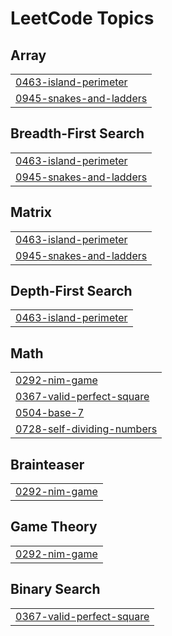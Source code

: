

<!---LeetCode Topics Start-->
# LeetCode Topics
## Array
|  |
| ------- |
| [0463-island-perimeter](https://github.com/solomon-2105/DSA/tree/master/0463-island-perimeter) |
| [0945-snakes-and-ladders](https://github.com/solomon-2105/DSA/tree/master/0945-snakes-and-ladders) |
## Breadth-First Search
|  |
| ------- |
| [0463-island-perimeter](https://github.com/solomon-2105/DSA/tree/master/0463-island-perimeter) |
| [0945-snakes-and-ladders](https://github.com/solomon-2105/DSA/tree/master/0945-snakes-and-ladders) |
## Matrix
|  |
| ------- |
| [0463-island-perimeter](https://github.com/solomon-2105/DSA/tree/master/0463-island-perimeter) |
| [0945-snakes-and-ladders](https://github.com/solomon-2105/DSA/tree/master/0945-snakes-and-ladders) |
## Depth-First Search
|  |
| ------- |
| [0463-island-perimeter](https://github.com/solomon-2105/DSA/tree/master/0463-island-perimeter) |
## Math
|  |
| ------- |
| [0292-nim-game](https://github.com/solomon-2105/DSA/tree/master/0292-nim-game) |
| [0367-valid-perfect-square](https://github.com/solomon-2105/DSA/tree/master/0367-valid-perfect-square) |
| [0504-base-7](https://github.com/solomon-2105/DSA/tree/master/0504-base-7) |
| [0728-self-dividing-numbers](https://github.com/solomon-2105/DSA/tree/master/0728-self-dividing-numbers) |
## Brainteaser
|  |
| ------- |
| [0292-nim-game](https://github.com/solomon-2105/DSA/tree/master/0292-nim-game) |
## Game Theory
|  |
| ------- |
| [0292-nim-game](https://github.com/solomon-2105/DSA/tree/master/0292-nim-game) |
## Binary Search
|  |
| ------- |
| [0367-valid-perfect-square](https://github.com/solomon-2105/DSA/tree/master/0367-valid-perfect-square) |
<!---LeetCode Topics End-->